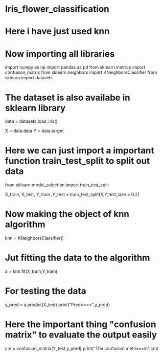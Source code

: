 # Iris_flower_classification
# Here i have just used knn 

# Now importing all libraries

import numpy as np
import pandas as pd
from sklearn.metrics import confusion_matrix
from sklearn.neighbors import KNeighborsClassifier
from sklearn import datasets

# The dataset is also availabe in sklearn library
data = datasets.load_iris()

X = data.data
Y = data.target

# Here we can just import a important function train_test_split to split out data
from sklearn.model_selection import train_test_split

X_train, X_test, Y_train ,Y_test = train_test_split(X,Y,test_size = 0.2)

# Now making the object of knn algorithm
knn = KNeighborsClassifier()

# Jut fitting the data to the algorithm 
a = knn.fit(X_train,Y_train)

# For testing the data
y_pred = a.predict(X_test)
print("Pred====",y_pred)


# Here the important thing "confusion matrix" to evaluate the output easily
cm = confusion_matrix(Y_test,y_pred)
print("The confusion metrix==\n",cm)
